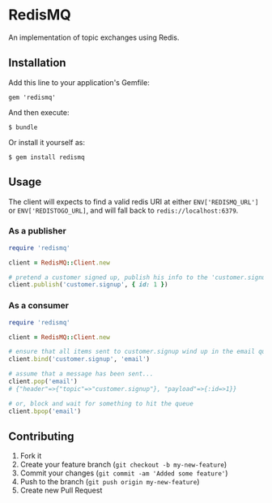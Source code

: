 # RedisMQ

An implementation of topic exchanges using Redis.

## Installation

Add this line to your application's Gemfile:

    gem 'redismq'

And then execute:

    $ bundle

Or install it yourself as:

    $ gem install redismq

## Usage

The client will expects to find a valid redis URI at either `ENV['REDISMQ_URL']` or `ENV['REDISTOGO_URL]`, and will fall back to `redis://localhost:6379`.

### As a publisher

```ruby
require 'redismq'

client = RedisMQ::Client.new

# pretend a customer signed up, publish his info to the 'customer.signup' topic
client.publish('customer.signup', { id: 1 })
```

### As a consumer

```ruby
require 'redismq'

client = RedisMQ::Client.new

# ensure that all items sent to customer.signup wind up in the email queue
client.bind('customer.signup', 'email')

# assume that a message has been sent...
client.pop('email')
# {"header"=>{"topic"=>"customer.signup"}, "payload"=>{:id=>1}}

# or, block and wait for something to hit the queue
client.bpop('email')
```

## Contributing

1. Fork it
2. Create your feature branch (`git checkout -b my-new-feature`)
3. Commit your changes (`git commit -am 'Added some feature'`)
4. Push to the branch (`git push origin my-new-feature`)
5. Create new Pull Request
